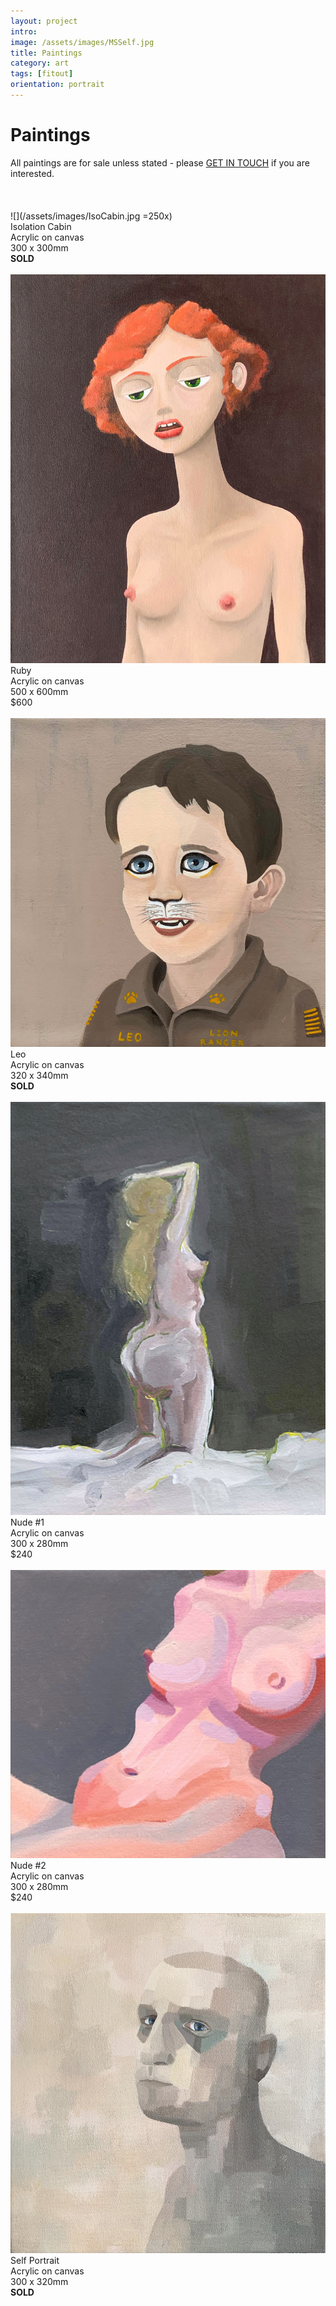 ```yaml
---
layout: project
intro:  
image: /assets/images/MSSelf.jpg
title: Paintings
category: art
tags: [fitout]
orientation: portrait
---
```


# Paintings

All paintings are for sale unless stated - please [GET IN TOUCH](mailto:hello@matt-smith.co) if you are interested. 
<br>
<br>
<br>
<br>
![](/assets/images/IsoCabin.jpg =250x)
<br>
Isolation Cabin <br>
Acrylic on canvas <br>
300 x 300mm <br>
<b>SOLD</b><br>
<br>
![](/assets/images/Ruby.jpg)
<br>
Ruby<br>
Acrylic on canvas<br>
500 x 600mm<br>
$600<br>
<br>
![](/assets/images/Leo.jpg)
<br>
Leo<br>
Acrylic on canvas<br>
320 x 340mm<br>
<b>SOLD</b><br>
<br>
![](/assets/images/Nude1.jpg)
<br>
Nude #1<br>
Acrylic on canvas<br>
300 x 280mm<br>
$240<br>
<br>
![](/assets/images/Nude2.jpg)
<br>
Nude #2<br>
Acrylic on canvas<br>
300 x 280mm<br>
$240<br>
<br>
![](/assets/images/MSSelf.jpg)
<br>
Self Portrait<br>
Acrylic on canvas<br>
300 x 320mm<br>
<b>SOLD</b><br>
